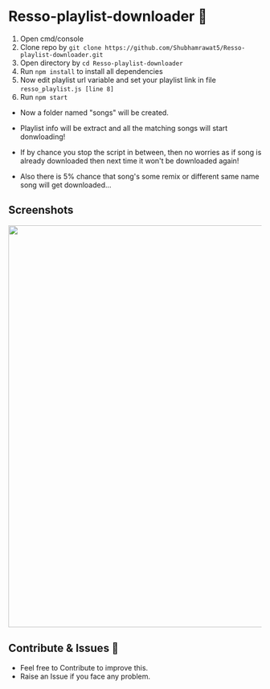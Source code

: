 # Resso-playlist-downloader 🎵

1. Open cmd/console
2. Clone repo by `git clone https://github.com/Shubhamrawat5/Resso-playlist-downloader.git`
3. Open directory by `cd Resso-playlist-downloader`
4. Run `npm install` to install all dependencies
5. Now edit playlist url variable and set your playlist link in file `resso_playlist.js [line 8]`
6. Run `npm start`

- Now a folder named "songs" will be created.

- Playlist info will be extract and all the matching songs will start donwloading!

- If by chance you stop the script in between, then no worries as if song is already downloaded then next time it won't be downloaded again!

- Also there is 5% chance that song's some remix or different same name song will get downloaded...

## Screenshots

<img src = "https://i.ibb.co/3zF789b/resso.png" width="800"/>

## Contribute & Issues 🚀

- Feel free to Contribute to improve this.
- Raise an Issue if you face any problem.
